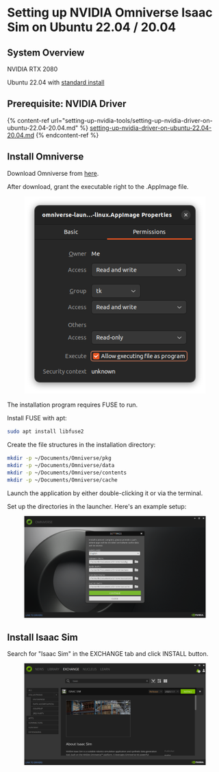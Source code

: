 # Setting up NVIDIA Omniverse Isaac Sim on Ubuntu 22.04 / 20.04

## System Overview

NVIDIA RTX 2080

Ubuntu 22.04 with [standard install](https://notes.tk233.xyz/tools/ubuntu-22.04-standard-installation-procedure)

## Prerequisite: NVIDIA Driver

{% content-ref url="setting-up-nvidia-tools/setting-up-nvidia-driver-on-ubuntu-22.04-20.04.md" %}
[setting-up-nvidia-driver-on-ubuntu-22.04-20.04.md](setting-up-nvidia-tools/setting-up-nvidia-driver-on-ubuntu-22.04-20.04.md)
{% endcontent-ref %}



## Install Omniverse

Download Omniverse from [here](https://www.nvidia.com/en-us/omniverse/download/).

After download, grant the executable right to the .AppImage file.

<figure><img src="../.gitbook/assets/image (1) (1) (2) (2).png" alt=""><figcaption></figcaption></figure>

The installation program requires FUSE to run.

Install FUSE with apt:

```bash
sudo apt install libfuse2
```



Create the file structures in the installation directory:

```bash
mkdir -p ~/Documents/Omniverse/pkg
mkdir -p ~/Documents/Omniverse/data
mkdir -p ~/Documents/Omniverse/contents
mkdir -p ~/Documents/Omniverse/cache
```





Launch the application by either double-clicking it or via the terminal.

Set up the directories in the launcher. Here's an example setup:

<figure><img src="../.gitbook/assets/image (209).png" alt=""><figcaption></figcaption></figure>

## Install Isaac Sim

Search for "Isaac Sim" in the EXCHANGE tab and click INSTALL button.

<figure><img src="../.gitbook/assets/image (207).png" alt=""><figcaption></figcaption></figure>













